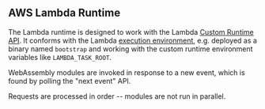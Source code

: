 AWS Lambda Runtime
------------------

The Lambda runtime is designed to work with the Lambda [Custom Runtime API](https://docs.aws.amazon.com/lambda/latest/dg/runtimes-api.html). 
It conforms with the Lambda [execution environment](https://docs.aws.amazon.com/lambda/latest/dg/runtimes-custom.html), 
e.g. deployed as a binary named `bootstrap` and working with the custom runtime environment variables like `LAMBDA_TASK_ROOT`.  

WebAssembly modules are invoked in response to a new event, which is found by polling the "next event" API.

Requests are processed in order -- modules are not run in parallel.

